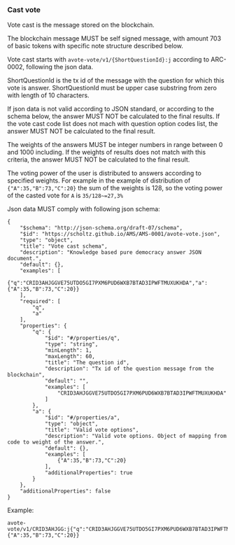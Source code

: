 ### Cast vote

Vote cast is the message stored on the blockchain.

The blockchain message MUST be self signed message, with amount 703 of basic tokens with specific note structure described below.

Vote cast starts with ```avote-vote/v1/{ShortQuestionId}:j``` according to ARC-0002, following the json data.

ShortQuestionId is the tx id of the message with the question for which this vote is answer. ShortQuestionId must be upper case substring from zero with length of 10 characters.

If json data is not valid according to JSON standard, or according to the schema below, the answer MUST NOT be calculated to the final results. If the vote cast code list does not mach with question option codes list, the answer MUST NOT be calculated to the final result.

The weights of the answers MUST be integer numbers in range between 0 and 1000 including. If the weights of results does not match with this criteria, the answer MUST NOT be calculated to the final result.

The voting power of the user is distributed to answers according to specified weights. For example in the example of distribution of ```{"A":35,"B":73,"C":20}``` the sum of the weights is 128, so the voting power of the casted vote for ```A``` is ```35/128~=27,3%```

Json data MUST comply with following json schema:

```
{
    "$schema": "http://json-schema.org/draft-07/schema",
    "$id": "https://scholtz.github.io/AMS/AMS-0001/avote-vote.json",
    "type": "object",
    "title": "Vote cast schema",
    "description": "Knowledge based pure democracy answer JSON document.",
    "default": {},
    "examples": [
        {"q":"CRID3AHJGGVE75UTDO5GI7PXM6PUD6WXB7BTAD3IPWFTMUXUKHDA","a":{"A":35,"B":73,"C":20}}
    ],
    "required": [
        "q",
        "a"
    ],
    "properties": {
        "q": {
            "$id": "#/properties/q",
            "type": "string",
            "minLength": 1,
            "maxLength": 60,
            "title": "The question id",
            "description": "Tx id of the question message from the blockchain",
            "default": "",
            "examples": [
                "CRID3AHJGGVE75UTDO5GI7PXM6PUD6WXB7BTAD3IPWFTMUXUKHDA"
            ]
        },
        "a": {
            "$id": "#/properties/a",
            "type": "object",
            "title": "Valid vote options",
            "description": "Valid vote options. Object of mapping from code to weight of the answer.",
            "default": {},
            "examples": [
                {"A":35,"B":73,"C":20}
            ],
            "additionalProperties": true
        }
    },
    "additionalProperties": false
}
```


Example:
```
avote-vote/v1/CRID3AHJGG:j{"q":"CRID3AHJGGVE75UTDO5GI7PXM6PUD6WXB7BTAD3IPWFTMUXUKHDA","a":{"A":35,"B":73,"C":20}}
```
